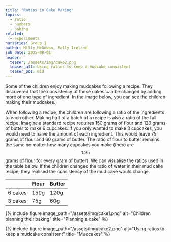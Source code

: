 ```yaml
---
title: "Ratios in Cake Making"
topics:
  - ratio
  - numbers
  - baking
related: 
  - experiments
nurseries: Group 1
author: Milly McGowan, Molly Ireland
sub_date: 2025-08-01
header:
  teaser: /assets/img/cake2.png
  teaser_alt: Using ratios to keep a mudcake consistent
  teaser_pos: mid
---
```

Some of the children enjoy making mudcakes following a recipe. They discovered that the consistency of these cakes can be changed by adding more of one type of ingredient. In the image below, you can see the children making their mudcakes. 

When following a recipe, the children are following a ratio of the ingredients to each other. Making half of a batch of a recipe is also a ratio of the full recipe. Imagine a standard recipe requires 150 grams of flour and 120 grams of butter to make 6 cupcakes. If you only wanted to make 3 cupcakes, you would need to halve the amount of each ingredient. This would leave 75 grams of flour and 60 grams of butter. The ratio of flour to butter remains the same no matter how many cupcakes you make (there are $$1.25$$ grams of flour for every gram of butter). We can visualise the ratios used in the table below. If the children changed the ratio of water in their mud cake recipe, they realised the consistency of the mud cake would change. 

|         | Flour | Butter |
| ------- | ----- |--------|
| 6 cakes | 150g  | 120g   |
| 3 cakes | 75g   | 60g    | 

{% include figure image_path="/assets/img/cake1.png" alt="Children planning their baking" title="Planning a cake" %}

{% include figure image_path="/assets/img/cake2.png" alt="Using ratios to keep a mudcake consistent" title="Mudcakes" %}
